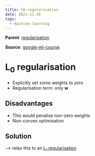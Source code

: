 ```yaml
---
title: l0-regularisation
date: 2021-11-28
tags:
  - machine-learning
---
```


**Parent**: [regularisation](ma/regularisation.md)

**Source**: [google-ml-course](bibliography/google-ml-course.md)

# L$_0$ regularisation
* Explicitly set some weights to zero
* Regularisation term: only $\mathbf{w}$

## Disadvantages
* This would penalise non-zero weights
* Non-convex optimisation

## Solution
--> relax this to an [L$_1$ regularisation](ma/l1-regularisation.md)
